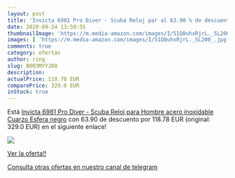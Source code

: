```yaml
---
layout: post
title: 'Invicta 6981 Pro Diver - Scuba Reloj par al 63.90 % de descuento'
date: 2020-09-24 13:59:55
thumbnailImage: 'https://m.media-amazon.com/images/I/51Q0uhxRjrL._SL200_.jpg'
images: [ 'https://m.media-amazon.com/images/I/51Q0uhxRjrL._SL200_.jpg' ]
comments: true
category: ofertas
author: ring
slug: B003MYYJD0
description:
actualPrice: 118.78 EUR
comparePrice: 329.0 EUR
inStock: true
---
```


Está [Invicta 6981 Pro Diver - Scuba Reloj para Hombre acero inoxidable Cuarzo Esfera negro](https://www.amazon.com/dp/B003MYYJD0/?tag=redken08-20) con 63.90 de descuento por 118.78 EUR (original: 329.0 EUR) en el siguiente enlace!

[![](https://m.media-amazon.com/images/I/51Q0uhxRjrL._SL200_.jpg)](https://www.amazon.com/dp/B003MYYJD0/?tag=redken08-20)

[Ver la oferta!!](https://www.amazon.com/dp/B003MYYJD0/?tag=redken08-20)

[Consulta otras ofertas en nuestro canal de telegram](https://t.me/s/ofertas25)
